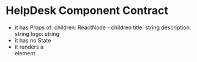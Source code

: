# HelpDesk Component Contract

- it has Props of:
  children: ReactNode - children
  title: string
  description: string
  logo: string
- it has no State
- it renders a <div> element

